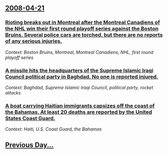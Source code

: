 ## [2008-04-21](/news/2008/04/21/index.md)

### [ Rioting breaks out in Montreal after the Montreal Canadiens of the NHL win their first round playoff series against the Boston Bruins. Several police cars are torched, but there are no reports of any serious injuries. ](/news/2008/04/21/rioting-breaks-out-in-montreal-after-the-montreal-canadiens-of-the-nhl-win-their-first-round-playoff-series-against-the-boston-bruins-seve.md)
_Context: Boston Bruins, Montreal, Montreal Canadiens, NHL, first round playoff series_

### [ A missile hits the headquarters of the Supreme Islamic Iraqi Council political party in Baghdad.  No one is reported injured.  ](/news/2008/04/21/a-missile-hits-the-headquarters-of-the-supreme-islamic-iraqi-council-political-party-in-baghdad-no-one-is-reported-injured.md)
_Context: Baghdad, Supreme Islamic Iraqi Council, political party, rocket attacks_

### [ A boat carrying Haitian immigrants capsizes off the coast of the Bahamas.  At least 20 deaths are reported by the United States Coast Guard.  ](/news/2008/04/21/a-boat-carrying-haitian-immigrants-capsizes-off-the-coast-of-the-bahamas-at-least-20-deaths-are-reported-by-the-united-states-coast-guard.md)
_Context: Haiti, U.S. Coast Guard, the Bahamas_

## [Previous Day...](/news/2008/04/20/index.md)

